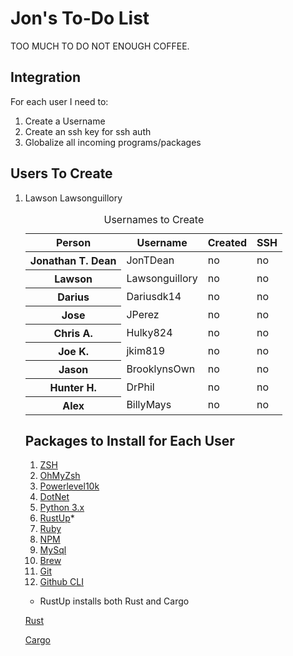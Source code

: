 # Jon's To-Do List

TOO MUCH TO DO NOT ENOUGH COFFEE.

## Integration

For each user I need to:
  1. Create a Username
  2. Create an ssh key for ssh auth
  3. Globalize all incoming programs/packages
  
## Users To Create

<ol>
  <li>Lawson Lawsonguillory</li>

<table>
    <caption>Usernames to Create</caption>
    <thead>
        <tr>
            <th scope="col">Person</th>
            <th scope="col">Username</th>
            <th scope="col">Created</th>
            <th scope="col">SSH</th>
        </tr>
    </thead>
    <tbody>
        <tr>
            <th scope="row">Jonathan T. Dean</th>
            <td>JonTDean</td>
            <td>no</td>
            <td>no</td>
        </tr>
        <tr>
            <th scope="row">Lawson</th>
            <td>Lawsonguillory</td>
            <td>no</td>
            <td>no</td>
        </tr>
                <tr>
            <th scope="row">Darius</th>
            <td>Dariusdk14</td>
            <td>no</td>
            <td>no</td>
        </tr>
        <tr>
            <th scope="row">Jose</th>
            <td>JPerez</td>
            <td>no</td>
            <td>no</td>
        </tr>
        <tr>
            <th scope="row">Chris A.</th>
            <td>Hulky824</td>
            <td>no</td>
            <td>no</td>
        </tr>
        <tr>
            <th scope="row">Joe K.</th>
            <td>jkim819</td>
            <td>no</td>
            <td>no</td>
        </tr>
        <tr>
            <th scope="row">Jason</th>
            <td>BrooklynsOwn</td>
            <td>no</td>
            <td>no</td>
        </tr>
        <tr>
            <th scope="row">Hunter H.</th>
            <td>DrPhil</td>
            <td>no</td>
            <td>no</td>
        </tr>
        <tr>
            <th scope="row">Alex</th>
            <td>BillyMays</td>
            <td>no</td>
            <td>no</td>
        </tr>
    </tbody>
</table>

## Packages to Install for Each User

1. [ZSH](https://github.com/ohmyzsh/ohmyzsh/wiki/Installing-ZSH)
2. [OhMyZsh](https://github.com/ohmyzsh/ohmyzsh)
3. [Powerlevel10k](https://github.com/romkatv/powerlevel10k#get-started)
4. [DotNet](https://docs.microsoft.com/en-us/dotnet/core/install/linux-ubuntu#1804-)
5. [Python 3.x](https://docs.python-guide.org/starting/install3/linux/)
6. [RustUp](https://rustup.rs/)*
7. [Ruby](https://www.ruby-lang.org/en/documentation/installation/#apt)
8. [NPM](https://github.com/nodesource/distributions/blob/master/README.md#deb)
9. [MySql](https://www.digitalocean.com/community/tutorials/how-to-install-mysql-on-ubuntu-18-04)
10. [Brew](https://docs.brew.sh/Homebrew-on-Linux)
11. [Git](https://git-scm.com/book/en/v2/Getting-Started-Installing-Git)
12. [Github CLI](https://github.com/cli/cli)


* RustUp installs both Rust and Cargo

[Rust](https://www.rust-lang.org/tools/install)

[Cargo](https://doc.rust-lang.org/cargo/getting-started/installation.html)
